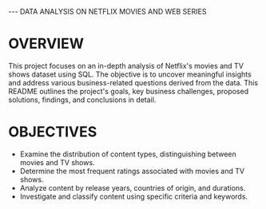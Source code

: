 --- DATA ANALYSIS ON NETFLIX MOVIES AND WEB SERIES


# OVERVIEW
This project focuses on an in-depth analysis of Netflix's movies and TV shows dataset using SQL. The objective is to uncover meaningful insights and address various business-related questions derived from the data. This README outlines the project's goals, key business challenges, proposed solutions, findings, and conclusions in detail.

# OBJECTIVES
- Examine the distribution of content types, distinguishing between movies and TV shows.
- Determine the most frequent ratings associated with movies and TV shows.
- Analyze content by release years, countries of origin, and durations.
- Investigate and classify content using specific criteria and keywords.
